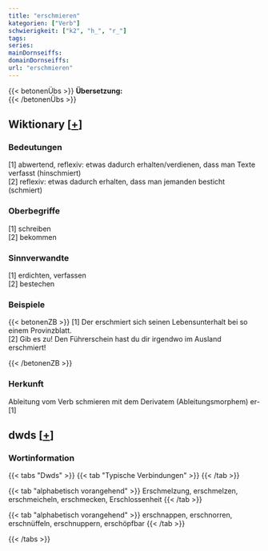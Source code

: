 ```yaml
---
title: "erschmieren"
kategorien: ["Verb"]
schwierigkeit: ["k2", "h_", "r_"]
tags:
series:
mainDornseiffs:
domainDornseiffs:
url: "erschmieren"
---
```


{{< betonenÜbs >}}
**Übersetzung:**  
{{< /betonenÜbs >}}

## Wiktionary [[+](https://de.wiktionary.org/wiki/erschmieren)]

### Bedeutungen
[1] abwertend, reflexiv: etwas dadurch erhalten/verdienen, dass man Texte verfasst (hinschmiert)  
[2] reflexiv: etwas dadurch erhalten, dass man jemanden besticht (schmiert)  

### Oberbegriffe
[1] schreiben  
[2] bekommen  

### Sinnverwandte
[1] erdichten, verfassen  
[2] bestechen  

### Beispiele
{{< betonenZB >}}
[1] Der erschmiert sich seinen Lebensunterhalt bei so einem Provinzblatt.  
[2] Gib es zu! Den Führerschein hast du dir irgendwo im Ausland erschmiert!  

{{< /betonenZB >}}
### Herkunft
Ableitung vom Verb schmieren mit dem Derivatem (Ableitungsmorphem) er-[1]  



## dwds [[+](https://www.dwds.de/wb/erschmieren)]

### Wortinformation
{{< tabs "Dwds" >}}
{{< tab "Typische Verbindungen" >}}
{{< /tab >}}

{{< tab "alphabetisch vorangehend" >}}
Erschmelzung, erschmelzen, erschmeicheln, erschmecken, Erschlossenheit
{{< /tab >}}

{{< tab "alphabetisch vorangehend" >}}
erschnappen, erschnorren, erschnüffeln, erschnuppern, erschöpfbar
{{< /tab >}}

{{< /tabs >}}

